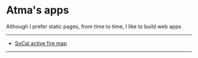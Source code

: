 # Atma's apps
Although I prefer static pages, from time to time, I like to build web apps

-------------------------------------
- [SoCal active fire map](firemap/index.html)
-------------------------------------